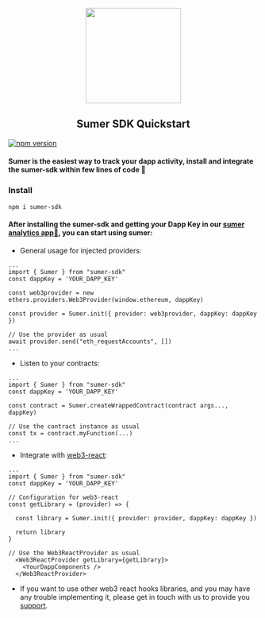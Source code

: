 <p align="center">
  <a href="http://getsumer.com">
    <img src="https://uploads-ssl.webflow.com/633ab0cd3a69e79d248f3b25/633abf29186753321feb30c4_sumer-logo-v1.svg" loading="lazy" width="192px" height="192px"/>
  </a>
</p>

<h2 align="center">
  Sumer SDK Quickstart
</h2>

[![npm version](https://badge.fury.io/js/sumer-sdk.svg)](https://badge.fury.io/js/sumer-sdk)

#### Sumer is the easiest way to track your dapp activity, install and integrate the sumer-sdk within few lines of code  :rocket:

### Install
```
npm i sumer-sdk
```

#### After installing the sumer-sdk and getting your Dapp Key in our [sumer analytics app:parrot:](https://app.getsumer.com/), you can start using sumer:

* General usage for injected providers:<br>
```JS
...
import { Sumer } from "sumer-sdk"
const dappKey = 'YOUR_DAPP_KEY'

const web3provider = new ethers.providers.Web3Provider(window.ethereum, dappKey)

const provider = Sumer.init({ provider: web3provider, dappKey: dappKey })

// Use the provider as usual
await provider.send("eth_requestAccounts", [])
...
```

  * Listen to your contracts:
  
```JS
...
import { Sumer } from "sumer-sdk"
const dappKey = 'YOUR_DAPP_KEY'

const contract = Sumer.createWrappedContract(contract args..., dappKey)

// Use the contract instance as usual
const tx = contract.myFunction(...) 
...
```

* Integrate with [web3-react](https://github.com/Uniswap/web3-react):

```JS
...
import { Sumer } from "sumer-sdk"
const dappKey = 'YOUR_DAPP_KEY'

// Configuration for web3-react
const getLibrary = (provider) => {

  const library = Sumer.init({ provider: provider, dappKey: dappKey })
  
  return library
}

// Use the Web3ReactProvider as usual
  <Web3ReactProvider getLibrary={getLibrary}>
    <YourDappComponents />
  </Web3ReactProvider>
```

* If you want to use other web3 react hooks libraries, and you may have any trouble implementing it, please get in touch with us to provide you [support](https://discord.com/channels/1044217387119022080/1044252595616751676).
